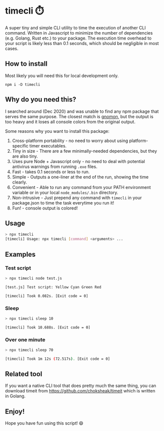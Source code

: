 # timecli ⏱️

A super tiny and simple CLI utility to time the execution of another CLI command.
Written in Javascript to minimize the number of dependencies (e.g. Golang, Rust etc.)
to your package. The execution time overhead to your script is likely less than
0.1 seconds, which should be negligible in most cases.

## How to install

Most likely you will need this for local development only.

```
npm i -D timecli
```

## Why do you need this?

I searched around (Dec 2020) and was unable to find any npm package that serves the same purpose. The closest match is [gnomon](https://www.npmjs.com/package/gnomon), but the output is too heavy and it loses all console colors from the original output.

Some reasons why you want to install this package:
1. Cross-platform portability - no need to worry about using platform-specific timer executables.
2. Tiny in size - There are a few minimally-needed dependencies, but they are also tiny.
3. Uses pure Node + Javascript only - no need to deal with potential antivirus warnings from running `.exe` files.
4. Fast - takes 0.1 seconds or less to run.
5. Simple - Outputs a one-liner at the end of the run, showing the time clearly.
6. Convenient - Able to run any command from your PATH environment variable or in your local `node_modules/.bin` directory.
7. Non-intrusive - Just prepend any command with `timecli` in your package.json to time the task everytime you run it!
8. Fun! - console output is colored!

## Usage

```sh
> npx timecli
[timecli] Usage: npx timecli [command] <arguments> ...
```

## Examples

### Test script

```sh
> npx timecli node test.js

[test.js] Test script: Yellow Cyan Green Red

[timecli] Took 0.082s. [Exit code = 0]
```

### Sleep

```sh
> npx timecli sleep 10

[timecli] Took 10.688s. [Exit code = 0]
```

### Over one minute
```sh
> npx timecli sleep 70

[timecli] Took 1m 12s (72.517s). [Exit code = 0]
```

## Related tool

If you want a native CLI tool that does pretty much the same thing, you can download timeit from https://github.com/choksheak/timeit which is written in Golang.

## Enjoy!

Hope you have fun using this script! 😄
